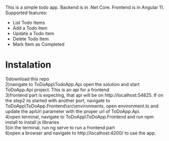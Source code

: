 This is a simple todo app. Backend is in .Net Core. Frontend is in Angular 11.
Supported features:
 - List Todo Items
 - Add a Todo item
 - Update a Todo item
 - Delete Todo Item
 - Mark Item as Completed

# Instalation
 1)download this repo  
 2)navigate to ToDoApp\TodoApp.Api open the solution and start ToDoApp.Api project. This is an api for a frontend  
 3)frontend part is expecting, that api will be on http://localhost:54825. If on the step2 iis started with another port,
 navigate to ToDoApp\ToDoApp.Frontend\src\environments, open environment.ts and update the apiUrl parameter with the proper url of ToDoApp.Api.  
 4)open terminal, navigate to ToDoApp\ToDoApp.Frontend and run npm install to install js libraries  
 5)in the terminal, run ng serve to run a frontend part  
 6)open a browser and navigate to http://localhost:4200/ to use the app.  
